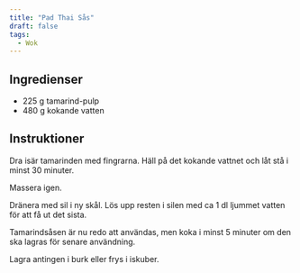 ```yaml
---
title: "Pad Thai Sås"
draft: false
tags:
  - Wok
---
```


## Ingredienser
- 225 g tamarind-pulp
- 480 g kokande vatten

## Instruktioner
Dra isär tamarinden med fingrarna. Häll på det kokande vattnet och låt stå i minst 30 minuter.

Massera igen.

Dränera med sil i ny skål. Lös upp resten i silen med ca 1 dl ljummet vatten för att få ut det sista.

Tamarindsåsen är nu redo att användas, men koka i minst 5 minuter om den ska lagras för senare användning.

Lagra antingen i burk eller frys i iskuber.

